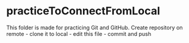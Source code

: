 # practiceToConnectFromLocal

This folder is made for practicing Git and GitHub.
Create repository on remote - clone it to local - edit this file - commit and push
